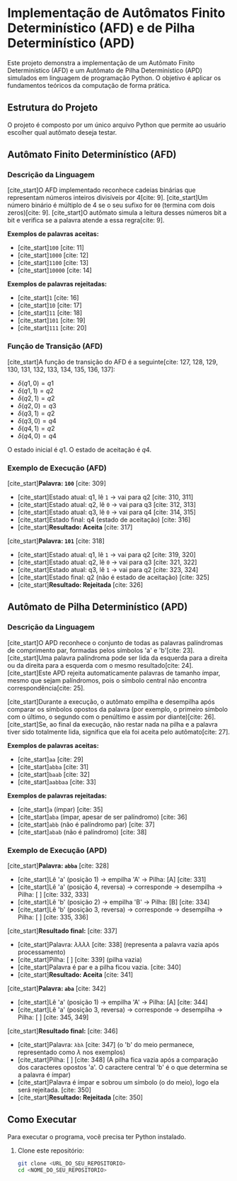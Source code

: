 # Implementação de Autômatos Finito Determinístico (AFD) e de Pilha Determinístico (APD)

Este projeto demonstra a implementação de um Autômato Finito Determinístico (AFD) e um Autômato de Pilha Determinístico (APD) simulados em linguagem de programação Python. O objetivo é aplicar os fundamentos teóricos da computação de forma prática.

## Estrutura do Projeto

O projeto é composto por um único arquivo Python que permite ao usuário escolher qual autômato deseja testar.

## Autômato Finito Determinístico (AFD)

### Descrição da Linguagem

[cite_start]O AFD implementado reconhece cadeias binárias que representam números inteiros divisíveis por 4[cite: 9]. [cite_start]Um número binário é múltiplo de 4 se o seu sufixo for `00` (termina com dois zeros)[cite: 9]. [cite_start]O autômato simula a leitura desses números bit a bit e verifica se a palavra atende a essa regra[cite: 9].

**Exemplos de palavras aceitas:**
* [cite_start]`100` [cite: 11]
* [cite_start]`1000` [cite: 12]
* [cite_start]`1100` [cite: 13]
* [cite_start]`10000` [cite: 14]

**Exemplos de palavras rejeitadas:**
* [cite_start]`1` [cite: 16]
* [cite_start]`10` [cite: 17]
* [cite_start]`11` [cite: 18]
* [cite_start]`101` [cite: 19]
* [cite_start]`111` [cite: 20]

### Função de Transição (AFD)

[cite_start]A função de transição do AFD é a seguinte[cite: 127, 128, 129, 130, 131, 132, 133, 134, 135, 136, 137]:

* $\delta(q1, 0) = q1$
* $\delta(q1, 1) = q2$
* $\delta(q2, 1) = q2$
* $\delta(q2, 0) = q3$
* $\delta(q3, 1) = q2$
* $\delta(q3, 0) = q4$
* $\delta(q4, 1) = q2$
* $\delta(q4, 0) = q4$

O estado inicial é $q1$. O estado de aceitação é $q4$.

### Exemplo de Execução (AFD)

[cite_start]**Palavra: `100`** [cite: 309]
* [cite_start]Estado atual: q1, lê `1` $\rightarrow$ vai para q2 [cite: 310, 311]
* [cite_start]Estado atual: q2, lê `0` $\rightarrow$ vai para q3 [cite: 312, 313]
* [cite_start]Estado atual: q3, lê `0` $\rightarrow$ vai para q4 [cite: 314, 315]
* [cite_start]Estado final: q4 (estado de aceitação) [cite: 316]
* [cite_start]**Resultado: Aceita** [cite: 317]

[cite_start]**Palavra: `101`** [cite: 318]
* [cite_start]Estado atual: q1, lê `1` $\rightarrow$ vai para q2 [cite: 319, 320]
* [cite_start]Estado atual: q2, lê `0` $\rightarrow$ vai para q3 [cite: 321, 322]
* [cite_start]Estado atual: q3, lê `1` $\rightarrow$ vai para q2 [cite: 323, 324]
* [cite_start]Estado final: q2 (não é estado de aceitação) [cite: 325]
* [cite_start]**Resultado: Rejeitada** [cite: 326]

## Autômato de Pilha Determinístico (APD)

### Descrição da Linguagem

[cite_start]O APD reconhece o conjunto de todas as palavras palíndromas de comprimento par, formadas pelos símbolos 'a' e 'b'[cite: 23]. [cite_start]Uma palavra palíndroma pode ser lida da esquerda para a direita ou da direita para a esquerda com o mesmo resultado[cite: 24]. [cite_start]Este APD rejeita automaticamente palavras de tamanho ímpar, mesmo que sejam palíndromos, pois o símbolo central não encontra correspondência[cite: 25].

[cite_start]Durante a execução, o autômato empilha e desempilha após comparar os símbolos opostos da palavra (por exemplo, o primeiro símbolo com o último, o segundo com o penúltimo e assim por diante)[cite: 26]. [cite_start]Se, ao final da execução, não restar nada na pilha e a palavra tiver sido totalmente lida, significa que ela foi aceita pelo autômato[cite: 27].

**Exemplos de palavras aceitas:**
* [cite_start]`aa` [cite: 29]
* [cite_start]`abba` [cite: 31]
* [cite_start]`baab` [cite: 32]
* [cite_start]`aabbaa` [cite: 33]

**Exemplos de palavras rejeitadas:**
* [cite_start]`a` (ímpar) [cite: 35]
* [cite_start]`aba` (ímpar, apesar de ser palíndromo) [cite: 36]
* [cite_start]`abb` (não é palíndromo par) [cite: 37]
* [cite_start]`abab` (não é palíndromo) [cite: 38]

### Exemplo de Execução (APD)

[cite_start]**Palavra: `abba`** [cite: 328]
* [cite_start]Lê 'a' (posição 1) $\rightarrow$ empilha 'A' $\rightarrow$ Pilha: [A] [cite: 331]
* [cite_start]Lê 'a' (posição 4, reversa) $\rightarrow$ corresponde $\rightarrow$ desempilha $\rightarrow$ Pilha: [ ] [cite: 332, 333]
* [cite_start]Lê 'b' (posição 2) $\rightarrow$ empilha 'B' $\rightarrow$ Pilha: [B] [cite: 334]
* [cite_start]Lê 'b' (posição 3, reversa) $\rightarrow$ corresponde $\rightarrow$ desempilha $\rightarrow$ Pilha: [ ] [cite: 335, 336]

[cite_start]**Resultado final:** [cite: 337]
* [cite_start]Palavra: $\lambda\lambda\lambda\lambda$ [cite: 338] (representa a palavra vazia após processamento)
* [cite_start]Pilha: [ ] [cite: 339] (pilha vazia)
* [cite_start]Palavra é par e a pilha ficou vazia. [cite: 340]
* [cite_start]**Resultado: Aceita** [cite: 341]

[cite_start]**Palavra: `aba`** [cite: 342]
* [cite_start]Lê 'a' (posição 1) $\rightarrow$ empilha 'A' $\rightarrow$ Pilha: [A] [cite: 344]
* [cite_start]Lê 'a' (posição 3, reversa) $\rightarrow$ corresponde $\rightarrow$ desempilha $\rightarrow$ Pilha: [ ] [cite: 345, 349]

[cite_start]**Resultado final:** [cite: 346]
* [cite_start]Palavra: `λbλ` [cite: 347] (o 'b' do meio permanece, representado como $\lambda$ nos exemplos)
* [cite_start]Pilha: [ ] [cite: 348] (A pilha fica vazia após a comparação dos caracteres opostos 'a'. O caractere central 'b' é o que determina se a palavra é ímpar)
* [cite_start]Palavra é ímpar e sobrou um símbolo (o do meio), logo ela será rejeitada. [cite: 350]
* [cite_start]**Resultado: Rejeitada** [cite: 350]

## Como Executar

Para executar o programa, você precisa ter Python instalado.

1. Clone este repositório:
   ```bash
   git clone <URL_DO_SEU_REPOSITORIO>
   cd <NOME_DO_SEU_REPOSITORIO>
